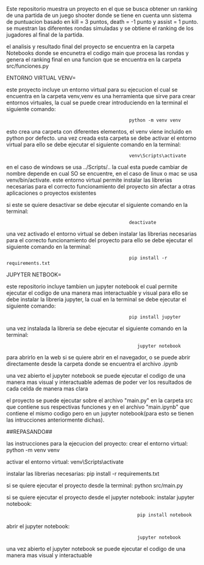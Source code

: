 Este repositorio muestra un proyecto en el que se busca obtener un ranking de una partida de un juego shooter donde se tiene en cuenta unn sistema de puntuacion 
basado en kill = 3 puntos, death = -1 punto y assist = 1 punto. se muestran las diferentes rondas simuladas y se obtiene el ranking de los jugadores al final de la partida.

el analisis y resultado final del proyecto se encuentra en la carpeta Notebooks donde se encunetra el codigo main que procesa las rondas y genera el ranking final
en una funcion que se encuentra en la carpeta src/funciones.py 


ENTORNO VIRTUAL VENV=

este proyecto incluye un entorno virtual para su ejecucion el cual se encuentra en la carpeta venv,venv es una herramienta que sirve para crear entornos virtuales,
la cual se puede crear introduciendo en la terminal el siguiente comando: 

                                                 python -m venv venv

esto crea una carpeta con diferentes elementos, el venv viene incluido en python por defecto. una vez creada esta carpeta se debe activar el entorno virtual
para ello se debe ejecutar el siguiente comando en la terminal:

                                                 venv\Scripts\activate

en el caso de windows se usa ../Scripts/.. la cual esta puede cambiar de nombre depende en cual SO se encuentre, en el caso de linux o mac se usa venv/bin/activate.
este entorno virtual permite instalar las librerias necesarias para el correcto funcionamiento del proyecto sin afectar a otras aplicaciones o proyectos existentes


si este se quiere desactivar se debe ejecutar el siguiente comando en la terminal:

                                                 deactivate


una vez activado el entorno virtual se deben instalar las librerias necesarias para el correcto funcionamiento del proyecto
para ello se debe ejecutar el siguiente comando en la terminal:

                                                 pip install -r requirements.txt


JUPYTER NETBOOK= 

este repositorio incluye tambien un jupyter notebook el cual permite ejecutar el codigo de una manera mas interactuable y visual
para ello se debe instalar la libreria jupyter, la cual en la terminal se debe ejecutar el siguiente comando:

                                                 pip install jupyter

una vez instalada la libreria se debe ejecutar el siguiente comando en la terminal:

                                                    jupyter notebook

para abrirlo en la web si se quiere abrir en el navegador, o se puede abrir directamente desde la carpeta donde se encuentra el archivo .ipynb


una vez abierto el jupyter notebook se puede ejecutar el codigo de una manera mas visual y interactuable
ademas de poder ver los resultados de cada celda de manera mas clara

el proyecto se puede ejecutar sobre el archivo "main.py" en la carpeta src que contiene sus respectivas funciones y en el archivo "main.ipynb"
que contiene el mismo codigo pero en un jupyter notebook(para esto se tienen las intrucciones anteriormente dichas).

##REPASANDO##

las instrucciones para la ejecucion del proyecto:
crear el entorno virtual:
                                                 python -m venv venv

activar el entorno virtual:
                                                    venv\Scripts\activate  


instalar las librerias necesarias:
                                                    pip install -r requirements.txt 


si se quiere ejecutar el proyecto desde la terminal:
                                                    python src/main.py

si se quiere ejecutar el proyecto desde el jupyter notebook:
instalar jupyter notebook:

                                                    pip install notebook

abrir el jupyter notebook:

                                                    jupyter notebook
                                                    
una vez abierto el jupyter notebook se puede ejecutar el codigo de una manera mas visual y interactuable



